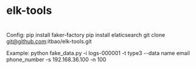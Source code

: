# elk-tools
#

Config:
	pip install faker-factory
	pip install elaticsearch
	git clone git@github.com:itbao/elk-tools.git

Example:
	python fake_data.py -i logs-000001  -t type3 --data  name email phone_number -s 192.168.36.100 -n 100 

